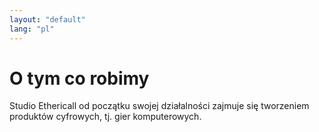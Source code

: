 ```yaml
---
layout: "default"
lang: "pl"
---
```


# O tym co robimy

Studio Ethericall od początku swojej działalności zajmuje się tworzeniem produktów cyfrowych, tj. gier komputerowych.
